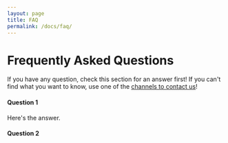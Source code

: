 ```yaml
---
layout: page
title: FAQ
permalink: /docs/faq/
---
```


# Frequently Asked Questions

If you have any question, check this section for an answer first! If you can't find what you want to know, use one of the [channels to contact us](../contact/)!

#### Question 1

Here's the answer.

#### Question 2
